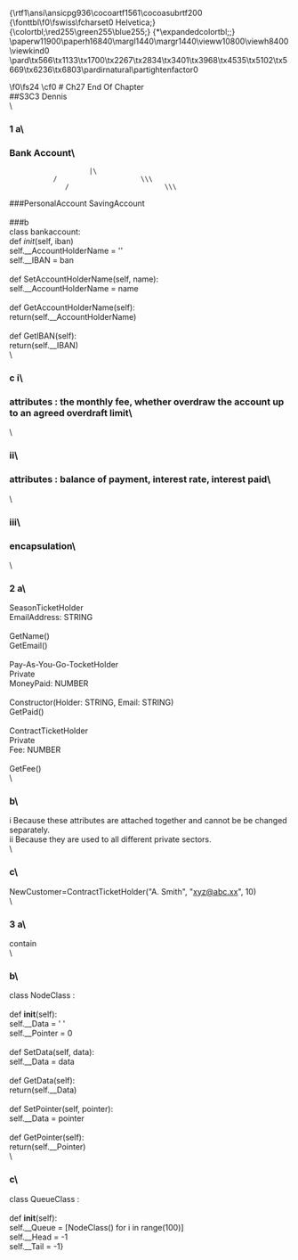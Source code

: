 {\rtf1\ansi\ansicpg936\cocoartf1561\cocoasubrtf200
{\fonttbl\f0\fswiss\fcharset0 Helvetica;}
{\colortbl;\red255\green255\blue255;}
{\*\expandedcolortbl;;}
\paperw11900\paperh16840\margl1440\margr1440\vieww10800\viewh8400\viewkind0
\pard\tx566\tx1133\tx1700\tx2267\tx2834\tx3401\tx3968\tx4535\tx5102\tx5669\tx6236\tx6803\pardirnatural\partightenfactor0

\f0\fs24 \cf0 # Ch27 End Of Chapter\
##S3C3 Dennis\
\
### **1** a\
###	          Bank Account\
	    	            |\
	           /                     \\\
                  /                        \\\
###PersonalAccount       SavingAccount\
\
###b\
class bankaccount:\
	def _init_(self, iban)\
		  self.__AccountHolderName = ''\
     		  self.__IBAN = ban\
\
   	def SetAccountHolderName(self, name):\
     		  self.__AccountHolderName = name\
\
        def GetAccountHolderName(self):\
                    return(self.__AccountHolderName)\
\
        def GetIBAN(self):\
                    return(self.__IBAN)\
\
### c **i**\
### attributes : the monthly fee, whether overdraw the account up to an agreed overdraft limit\
\
### **ii**\
### attributes : balance of payment, interest rate, interest paid\
\
### **iii**\
###  encapsulation\
\
### **2** a\
SeasonTicketHolder\
EmailAddress: STRING\
\
GetName()\
GetEmail()\
\
Pay-As-You-Go-TocketHolder\
Private\
MoneyPaid: NUMBER\
\
Constructor(Holder: STRING, Email: STRING)\
GetPaid()\
\
ContractTicketHolder\
Private\
Fee: NUMBER\
\
GetFee()\
\
### b\
i  Because these attributes are attached together and cannot be be changed separately.\
ii  Because they are used to all different private sectors.\
\
### c\
NewCustomer=ContractTicketHolder("A. Smith", "xyz@abc.xx", 10)\
\
### **3** a\
contain\
\
### b\
class NodeClass :\
\
	def __init__(self):\
		self.__Data = ' '\
      		self.__Pointer = 0\
\
   	def SetData(self, data):\
      		self.__Data = data\
\
   	def GetData(self):\
      		return(self.__Data)\
\
   	def SetPointer(self, pointer):\
      		self.__Data = pointer\
\
   	def GetPointer(self):\
      		return(self.__Pointer)\
\
### c\
class QueueClass :\
\
   	def __init__(self):\
      		self.__Queue = [NodeClass() for i in range(100)]\
      		self.__Head = -1\
      		self.__Tail = -1}
